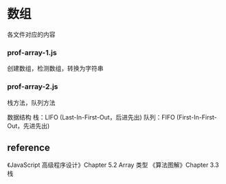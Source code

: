 # 数组

各文件对应的内容

### prof-array-1.js

创建数组，检测数组，转换为字符串

### prof-array-2.js

栈方法，队列方法

数据结构
栈：LIFO (Last-In-First-Out，后进先出)
队列：FIFO (First-In-First-Out，先进先出)

## reference
《JavaScript 高级程序设计》Chapter 5.2 Array 类型
《算法图解》Chapter 3.3 栈
